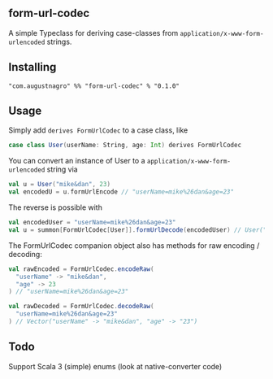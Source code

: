 ## form-url-codec

A simple Typeclass for deriving case-classes from `application/x-www-form-urlencoded` strings.

## Installing

`"com.augustnagro" %% "form-url-codec" % "0.1.0"`

## Usage

Simply add `derives FormUrlCodec` to a case class, like

```scala
case class User(userName: String, age: Int) derives FormUrlCodec
```

You can convert an instance of User to a `application/x-www-form-urlencoded` string via

```scala
val u = User("mike&dan", 23)
val encodedU = u.formUrlEncode // "userName=mike%26dan&age=23"
```

The reverse is possible with

```scala
val encodedUser = "userName=mike%26dan&age=23"
val u = summon[FormUrlCodec[User]].formUrlDecode(encodedUser) // User("mike&dan", 23)
```

The FormUrlCodec companion object also has methods for raw encoding / decoding:

```scala
val rawEncoded = FormUrlCodec.encodeRaw(
  "userName" -> "mike&dan",
  "age" -> 23
) // "userName=mike%26dan&age=23"

val rawDecoded = FormUrlCodec.decodeRaw(
  "userName=mike%26dan&age=23"
) // Vector("userName" -> "mike&dan", "age" -> "23")
```

## Todo

Support Scala 3 (simple) enums (look at native-converter code)

